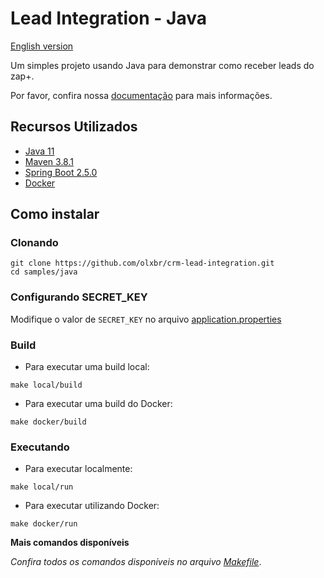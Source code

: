 # Lead Integration - Java

[English version](README.md)

Um simples projeto usando Java para demonstrar como receber leads do zap+.

Por favor, confira nossa [documentação](https://developers.grupozap.com/) para mais informações.

## Recursos Utilizados

- [Java 11](https://openjdk.java.net/projects/jdk/11/)
- [Maven 3.8.1](https://maven.apache.org/)
- [Spring Boot 2.5.0](https://spring.io/projects/spring-boot)
- [Docker](https://www.docker.com/get-started)

## Como instalar

### Clonando

``` shell
git clone https://github.com/olxbr/crm-lead-integration.git
cd samples/java
```

### Configurando SECRET_KEY

Modifique o valor de `SECRET_KEY` no arquivo [application.properties](src/main/resources/application.properties)

### Build

- Para executar uma build local:
``` shell
make local/build
```
- Para executar uma build do Docker:
``` shell
make docker/build
```

### Executando

- Para executar localmente:
``` shell
make local/run
```
- Para executar utilizando Docker:
``` shell
make docker/run
```

**Mais comandos disponíveis**

*Confira todos os comandos disponíveis no arquivo [Makefile](Makefile)*.
